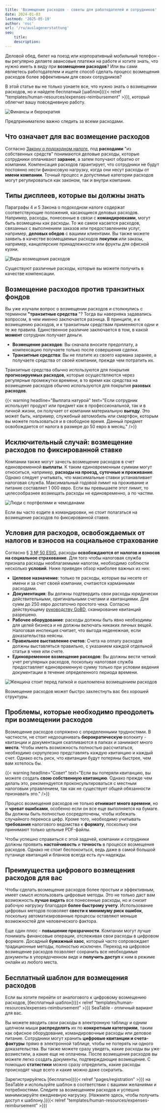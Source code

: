 ```yaml
---
title: 'Возмещение расходов - советы для работодателей и сотрудников'
date: 2024-01-03
lastmod: '2025-05-19'
author: 'nsc'
url: '/ru/auslagenerstattung'
seo:
    title:
    description:
---
```


Деловой обед, билет на поезд или корпоративный мобильный телефон - вы регулярно делаете авансовые платежи на работе и хотите знать, что нужно иметь в виду при **возмещении расходов**? Или вы сами являетесь работодателем и ищете способ сделать процесс возмещения расходов более эффективным для своих сотрудников?

В этой статье вы не только узнаете все, что нужно знать о возмещении расходов, но и найдете бесплатный [шаблон]({{< relref "templates/human-resources/expenses-reimbursement" >}}), который облегчит вашу повседневную работу.

![Финансы и бюрократия](https://seatable.io/wp-content/uploads/2023/12/3d-rendering-finanzgeschaeftskonzept-fuer-steuerzahlungen-711x533.jpg)

Предпринимателю важно следить за всеми расходами.

## Что означает для вас возмещение расходов

Согласно [Закону о подоходном налоге](https://www.gesetze-im-internet.de/estg/), под **расходами** "из собственных средств" понимаются деловые расходы, которые сотрудники оплачивают **заранее**, а затем получают обратно от компании. Компенсация расходов гарантирует, что сотрудники не будут постоянно нести финансовую нагрузку, когда они несут расходы от **имени компании**. Точный процесс и допустимые категории расходов могут регулироваться как законом, так и внутри компании.

## Типы дисплеев, которые вы должны знать

Параграфы 4 и 5 Закона о подоходном налоге содержат соответствующие положения, касающиеся деловых расходов. Например, расходы, понесенные в связи с **командировками**, могут быть возмещены как расходы. То же самое касается расходов, связанных с выполнением заказов или предоставлением услуг, например, **деловых обедов** с вашими клиентами. Вы также можете заявить в качестве возмещаемых расходов **покупки** или заказы, например, канцелярские принадлежности или фрукты для офисной кухни.

![Виды возмещения расходов](https://seatable.io/wp-content/uploads/2024/01/Pastel-Aesthetic-Minimalist-Lifestyle-Tips-List-Instagram-Post-2-711x711.png)

Существуют различные расходы, которые вы можете получить в качестве компенсации.

## Возмещение расходов против транзитных фондов

Вы уже изучали вопрос о возмещении расходов и столкнулись с термином **"транзитные средства** "? Тогда вы наверняка задавались вопросом, в чем именно заключается разница. В принципе, и к возмещению расходов, и к транзитным средствам применяются одни и те же правила. Единственное различие заключается в том, в какой **момент** сотрудник получает деньги.

- **Возмещение расходов**: Вы сначала вносите предоплату, а компенсацию получаете только после совершения сделки.
- **Транзитные средства**: Вы не платите из своего кармана заранее, а получаете средства от своей компании, прежде чем потратить их.

Транзитные средства обычно используются для покрытия **прогнозируемых расходов**, которые осуществляются через регулярные промежутки времени, в то время как средства на возмещение расходов обычно используются для покрытия **разовых расходов**.

{{< warning headline="Выплата натурой" text="Если сотрудник использует продукт или предмет как в профессиональной, так и в личной жизни, он получает от компании материальную **выгоду**. Это может быть, например, служебный автомобиль или смартфон, которым вы можете пользоваться и в свободное время. Данный предмет освобождается от налога в размере до 50 евро в месяц." />}}

## Исключительный случай: возмещение расходов по фиксированной ставке

Компании также могут зачесть возмещение расходов в счет единовременной **выплаты**. К таким единовременным суммам могут относиться, например, **расходы на проезд, суточные и проживание**. Однако следует учитывать, что максимальные ставки устанавливает налоговая служба. Максимальный годовой лимит на проживание и питание составляет 1 000 евро. Если вы превышаете этот лимит, то целесообразнее возмещать расходы не единовременно, а по частям.

![Люди с портфелями и чемоданами](https://seatable.io/wp-content/uploads/2024/01/19320-711x284.jpg)

Если вы часто ездите в командировки, не стоит полагаться на возмещение расходов по фиксированной ставке.

## Условия для расходов, освобождаемых от налогов и взносов на социальное страхование

Согласно § [3 № 50 EStG](https://www.gesetze-im-internet.de/estg/__3.html), расходы **освобождаются от налогов и взносов на социальное страхование**. Для того чтобы налоговая служба признала расходы необлагаемыми налогом, необходимо соблюсти несколько **условий**. Ниже приведен обзор наиболее важных из них:

- **Целевое назначение**: только те расходы, которые вы несете от имени и за счет своей компании, считаются карманными расходами.
- **Документация**: Вы должны подтвердить свои расходы юридически действительными, оригинальными счетами и квитанциями. Для сумм до 250 евро достаточно простого чека. Согласно действующему [руководству GoBD](https://ao.bundesfinanzministerium.de/ao/2021/Anhaenge/BMF-Schreiben-und-gleichlautende-Laendererlasse/Anhang-64/anhang-64.html), сканирование квитанций разрешено.
- **Рабочее оборудование**: расходы должны быть явно необходимы для целей бизнеса и не должны включать никаких личных вещей. Налоговая инспекция считает, что выгода неденежная, если доказательства неясны.
- **Правильное выставление счетов**: Счета на оплату расходов должны выставляться правильно, с указанием каждой отдельной статьи в чеке или счете.
- **Единовременное возмещение расходов**: Вы должны вести четкий учет регулярных расходов, поскольку налоговая служба предоставляет единовременную сумму только при условии ведения документации в течение определенного периода времени.

![Женщина стоит перед папкой и ошеломлена возмещением расходов](https://seatable.io/wp-content/uploads/2023/12/9276421-e1704291543704.jpg)

Возмещение расходов может быстро захлестнуть вас без хорошей структуры.

## Проблемы, которые необходимо преодолеть при возмещении расходов

Возмещение расходов сопряжено с определенными трудностями. В частности, не стоит недооценивать **бюрократическую** волокиту - квитанции и документация скапливаются в папках и занимают много **места**. Чтобы иметь возможность полностью рассчитаться, необходимо скрупулезно представлять каждую квитанцию и каждый счет. Однако есть риск, что квитанции будут потеряны быстрее, чем вам хотелось бы.

{{< warning headline="Совет" text="Если вы потеряли квитанцию, вы можете создать **свою собственную квитанцию**. Однако прежде чем делать это, рекомендуется проконсультироваться с местным налоговым управлением, так как не существует общей обязанности признавать это." />}}

Процесс возмещения расходов не только **отнимает много времени**, но и **чреват ошибками**, особенно если он все еще выполняется на бумаге. Вы должны быть полностью сосредоточены, чтобы избежать случайного переноса цифр. Кроме того, необходимо учитывать **требования** налогового ведомства к **формату**, поскольку они принимают только цельные PDF-файлы.

Чтобы успешно справиться с этой задачей, компании и сотрудники должны проявить **настойчивость** и **точность** в процессе возмещения расходов. Однако не стоит беспокоиться, ведь даже в самой большой путанице квитанций и бланков всегда есть луч надежды.

## Преимущества цифрового возмещения расходов для вас

Чтобы сделать возмещение расходов более простым и эффективным, имеет смысл использовать цифровые методы. Это не только даст вам возможность **лучше видеть** все понесенные расходы, но и снизит рабочую нагрузку благодаря **более быстрому учету**. Использование цифровых методов позволяет **свести к минимуму риск ошибок**, поскольку автоматизированные процессы оставляют меньше возможностей для человеческого фактора.

Еще один плюс - **повышение прозрачности**. Компании могут лучше понимать финансовые операции, отслеживая свои расходы в цифровом формате. Досадный **бумажный хаос**, который часто сопровождает традиционные методы, полностью исключен. Переход на цифровое возмещение расходов позволяет сохранить все необходимые документы в упорядоченном виде и **получить доступ** к ним в режиме онлайн из любого места.

## Бесплатный шаблон для возмещения расходов

Если вы хотите перейти от аналогового к цифровому возмещению расходов, [бесплатный шаблон]({{< relref "templates/human-resources/expenses-reimbursement" >}}) SeaTable - отличный вариант для вас.

Вы можете вводить свои расходы в электронную таблицу и одним щелчком мыши **распределять** их по **конкретным категориям**, таким как офисное оборудование, командировочные расходы или деловое питание. Сотрудники могут хранить **цифровые квитанции и счета-фактуры** прямо в электронной таблице, чтобы не потерять ни одного доказательства. Вы также можете сразу увидеть, какие расходы вы уже возместили, а какие еще не оплачены. После возмещения расходов вы можете легко создать документы, подтверждающие возмещение. С помощью **статистики** можно сразу определить, какие расходы происходят чаще всего и какие можно даже сократить.

Зарегистрируйтесь [бесплатно]({{< relref "pages/registration" >}}) на SeaTable и используйте шаблон в соответствии с вашими желаниями и потребностями. Следите за возмещением расходов и успешно минимизируйте ежедневную нагрузку. [Нажмите здесь, чтобы получить доступ к шаблону.]({{< relref "templates/human-resources/expenses-reimbursement" >}})
